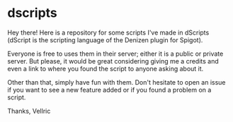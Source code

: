 # dscripts
Hey there!
Here is a repository for some scripts I've made in dScripts (dScript is the scripting language of the Denizen plugin for Spigot).

Everyone is free to uses them in their server; either it is a public or private server. But please, it would be great considering giving me a credits and even a link to where you found the script to anyone asking about it.

Other than that, simply have fun with them. Don't hesitate to open an issue if you want to see a new feature added or if you found a problem on a script.

Thanks,
Vellric
